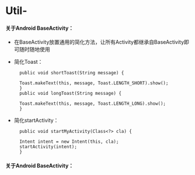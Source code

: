 # Util-
#### 关于Android BaseActivity：
* 在BaseActivity放置通用的简化方法，让所有Activity都继承自BaseActivity即可随时随地使用</br>
* 简化Toast：</br>


        public void shortToast(String message) {
  
        Toast.makeText(this, message, Toast.LENGTH_SHORT).show();
        }
        public void longToast(String message) {

        Toast.makeText(this, message, Toast.LENGTH_LONG).show();
        }
    
* 简化startActivity：</br>

        public void startMyActivity(Class<?> cla) {
                
		Intent intent = new Intent(this, cla);
		startActivity(intent);
	    }
	
    
#### 关于Android BaseActivity：
